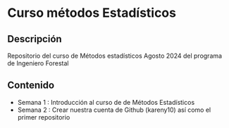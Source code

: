 # Curso métodos Estadísticos
## Descripción
Repositorio del curso de Métodos estadísticos Agosto 2024 del programa de Ingeniero Forestal 

## Contenido

+ Semana 1 : Introducción al curso de de Métodos Estadísticos
+ Semana 2 : Crear nuestra cuenta de Github (kareny10) así como el primer repositorio 
